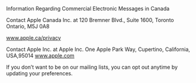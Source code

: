 Information Regarding Commercial Electronic Messages in Canada

Contact Apple Canada Inc. at 120 Bremner Blvd., Suite 1600, Toronto Ontario, M5J 0A8

www.apple.ca/privacy

Contact Apple Inc. at Apple Inc. One Apple Park Way, Cupertino, California, USA,95014
www.apple.com

If you don’t want to be on our mailing lists, you can opt out anytime by updating your preferences.